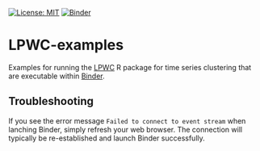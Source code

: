[![License: MIT](https://img.shields.io/badge/License-MIT-yellow.svg)](https://opensource.org/licenses/MIT)
[![Binder](https://mybinder.org/badge_logo.svg)](https://mybinder.org/v2/gh/gitter-lab/LPWC-examples/master?urlpath=rstudio)

# LPWC-examples
Examples for running the [LPWC](https://github.com/gitter-lab/LPWC/) R package for time series clustering that are executable within [Binder](https://mybinder.org/).

## Troubleshooting
If you see the error message `Failed to connect to event stream` when lanching Binder, simply refresh your web browser.
The connection will typically be re-established and launch Binder successfully.
